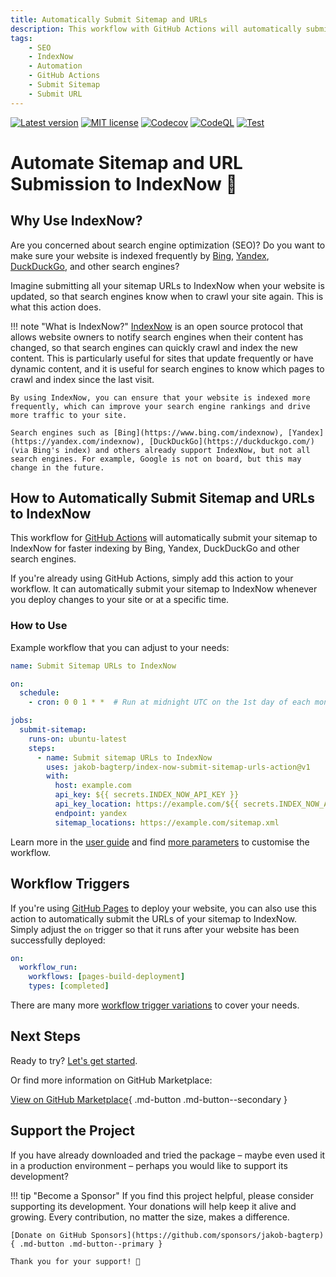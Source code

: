 ```yaml
---
title: Automatically Submit Sitemap and URLs
description: This workflow with GitHub Actions will automatically submit your website's sitemap and URLs to IndexNow for faster indexing by Bing, Yandex, DuckDuckGo, and other search engines.
tags:
    - SEO
    - IndexNow
    - Automation
    - GitHub Actions
    - Submit Sitemap
    - Submit URL
---
```


[![Latest version](https://img.shields.io/static/v1?label=version&message=1.0.14&color=yellowgreen)](https://github.com/jakob-bagterp/index-now-submit-sitemap-urls-action/releases/latest)
[![MIT license](https://img.shields.io/static/v1?label=license&message=MIT&color=blue)](https://github.com/jakob-bagterp/index-now-submit-sitemap-urls-action/blob/master/LICENSE.md)
[![Codecov](https://codecov.io/gh/jakob-bagterp/index-now-submit-sitemap-urls-action/branch/master/graph/badge.svg?token=PEGUV7IL8T)](https://codecov.io/gh/jakob-bagterp/index-now-submit-sitemap-urls-action)
[![CodeQL](https://github.com/jakob-bagterp/index-now-submit-sitemap-urls-action/actions/workflows/codeql.yml/badge.svg)](https://github.com/jakob-bagterp/index-now-submit-sitemap-urls-action/actions/workflows/codeql.yml)
[![Test](https://github.com/jakob-bagterp/index-now-submit-sitemap-urls-action/actions/workflows/test.yml/badge.svg)](https://github.com/jakob-bagterp/index-now-submit-sitemap-urls-action/actions/workflows/test.yml)

# Automate Sitemap and URL Submission to IndexNow 🔎
## Why Use IndexNow?
Are you concerned about search engine optimization (SEO)? Do you want to make sure your website is indexed frequently by [Bing](https://www.bing.com/indexnow), [Yandex](https://yandex.com/indexnow), [DuckDuckGo](https://duckduckgo.com/), and other search engines?

Imagine submitting all your sitemap URLs to IndexNow when your website is updated, so that search engines know when to crawl your site again. This is what this action does.

!!! note "What is IndexNow?"
    [IndexNow](https://www.indexnow.org/) is an open source protocol that allows website owners to notify search engines when their content has changed, so that search engines can quickly crawl and index the new content. This is particularly useful for sites that update frequently or have dynamic content, and it is useful for search engines to know which pages to crawl and index since the last visit.

    By using IndexNow, you can ensure that your website is indexed more frequently, which can improve your search engine rankings and drive more traffic to your site.

    Search engines such as [Bing](https://www.bing.com/indexnow), [Yandex](https://yandex.com/indexnow), [DuckDuckGo](https://duckduckgo.com/) (via Bing's index) and others already support IndexNow, but not all search engines. For example, Google is not on board, but this may change in the future.

## How to Automatically Submit Sitemap and URLs to IndexNow
This workflow for [GitHub Actions](https://github.com/features/actions) will automatically submit your sitemap to IndexNow for faster indexing by Bing, Yandex, DuckDuckGo and other search engines.

If you're already using GitHub Actions, simply add this action to your workflow. It can automatically submit your sitemap to IndexNow whenever you deploy changes to your site or at a specific time.

### How to Use
Example workflow that you can adjust to your needs:

```yaml linenums="1" title=".github/workflows/submit_sitemap_to_index_now.yml"
name: Submit Sitemap URLs to IndexNow

on:
  schedule:
    - cron: 0 0 1 * *  # Run at midnight UTC on the 1st day of each month.

jobs:
  submit-sitemap:
    runs-on: ubuntu-latest
    steps:
      - name: Submit sitemap URLs to IndexNow
        uses: jakob-bagterp/index-now-submit-sitemap-urls-action@v1
        with:
          host: example.com
          api_key: ${{ secrets.INDEX_NOW_API_KEY }}
          api_key_location: https://example.com/${{ secrets.INDEX_NOW_API_KEY }}.txt
          endpoint: yandex
          sitemap_locations: https://example.com/sitemap.xml
```

Learn more in the [user guide](user-guide/getting-started.md) and find [more parameters](user-guide/parameters.md) to customise the workflow.

## Workflow Triggers
If you're using [GitHub Pages](https://pages.github.com) to deploy your website, you can also use this action to automatically submit the URLs of your sitemap to IndexNow. Simply adjust the `on` trigger so that it runs after your website has been successfully deployed:

```yaml linenums="3" title=".github/workflows/submit_sitemap_to_index_now.yml"
on:
  workflow_run:
    workflows: [pages-build-deployment]
    types: [completed]
```

There are many more [workflow trigger variations](user-guide/workflow-triggers.md) to cover your needs.

## Next Steps
Ready to try? [Let's get started](user-guide/getting-started.md).

Or find more information on GitHub Marketplace:

[View on GitHub Marketplace](https://github.com/marketplace/actions/index-now-submit-sitemap-urls-action){ .md-button .md-button--secondary }

## Support the Project
If you have already downloaded and tried the package – maybe even used it in a production environment – perhaps you would like to support its development?

!!! tip "Become a Sponsor"
    If you find this project helpful, please consider supporting its development. Your donations will help keep it alive and growing. Every contribution, no matter the size, makes a difference.

    [Donate on GitHub Sponsors](https://github.com/sponsors/jakob-bagterp){ .md-button .md-button--primary }

    Thank you for your support! 🙌
